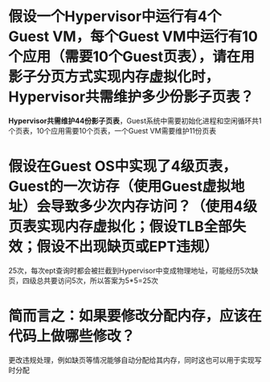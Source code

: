 # 假设一个Hypervisor中运行有4个Guest VM，每个Guest VM中运行有10个应用（需要10个Guest页表），请在用影子分页方式实现内存虚拟化时，Hypervisor共需维护多少份影子页表？

**Hypervisor共需维护44份影子页表**，Guest系统中需要初始化进程和空闲循环共1个页表，10个应用需要10个页表，一个Guest VM需要维护11份页表



# 假设在Guest OS中实现了4级页表，Guest的一次访存（使用Guest虚拟地址）会导致多少次内存访问？（使用4级页表实现内存虚拟化；假设TLB全部失效；假设不出现缺页或EPT违规）

25次，每次ept查询时都会被拦截到Hypervisor中变成物理地址，可能经历5次缺页，四级总共要访问5次，所以答案为5*5=25次



# 简而言之：如果要修改分配内存，应该在代码上做哪些修改？

更改违规处理，例如缺页等情况能够自动分配给其内存，同时这也可以用于实现写时分配

